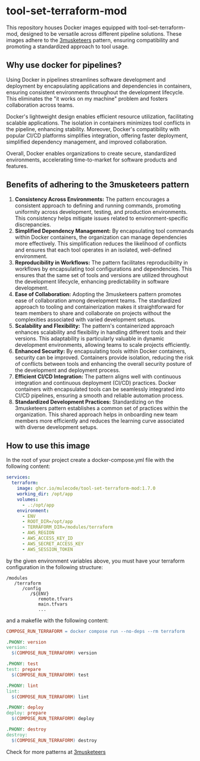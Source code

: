 # tool-set-terraform-mod

This repository houses Docker images equipped with tool-set-terraform-mod, designed to be versatile across
different pipeline solutions.
These images adhere to the [3musketeers](https://3musketeers.pages.dev) pattern, ensuring compatibility and
promoting a standardized approach to tool usage.

## Why use docker for pipelines?

Using Docker in pipelines streamlines software development and deployment by encapsulating applications and dependencies
in containers, ensuring consistent environments throughout the development lifecycle. This eliminates the "it works on
my machine" problem and fosters collaboration across teams.

Docker's lightweight design enables efficient resource utilization, facilitating scalable applications. The isolation in
containers minimizes tool conflicts in the pipeline, enhancing stability. Moreover, Docker's compatibility with popular
CI/CD platforms simplifies integration, offering faster deployment, simplified dependency management, and improved
collaboration.

Overall, Docker enables organizations to create secure, standardized environments, accelerating time-to-market for
software products and features.

## Benefits of adhering to the 3musketeers pattern

1. **Consistency Across Environments:**
   The pattern encourages a consistent approach to defining and running commands, promoting uniformity across
   development, testing, and production environments. This consistency helps mitigate issues related to
   environment-specific discrepancies.
2. **Simplified Dependency Management:**
   By encapsulating tool commands within Docker containers, the organization can manage dependencies more effectively.
   This simplification reduces the likelihood of conflicts and ensures that each tool operates in an isolated,
   well-defined environment.
3. **Reproducibility in Workflows:**
   The pattern facilitates reproducibility in workflows by encapsulating tool configurations and dependencies. This
   ensures that the same set of tools and versions are utilized throughout the development lifecycle, enhancing
   predictability in software development.
4. **Ease of Collaboration:**
   Adopting the 3musketeers pattern promotes ease of collaboration among development teams. The standardized approach to
   tooling and containerization makes it straightforward for team members to share and collaborate on projects without
   the complexities associated with varied development setups.
5. **Scalability and Flexibility:**
   The pattern's containerized approach enhances scalability and flexibility in handling different tools and their
   versions. This adaptability is particularly valuable in dynamic development environments, allowing teams to scale
   projects efficiently.
6. **Enhanced Security:**
   By encapsulating tools within Docker containers, security can be improved. Containers provide isolation, reducing the
   risk of conflicts between tools and enhancing the overall security posture of the development and deployment process.
7. **Efficient CI/CD Integration:**
   The pattern aligns well with continuous integration and continuous deployment (CI/CD) practices. Docker containers
   with encapsulated tools can be seamlessly integrated into CI/CD pipelines, ensuring a smooth and reliable automation
   process.
8. **Standardized Development Practices:**
   Standardizing on the 3musketeers pattern establishes a common set of practices within the organization. This shared
   approach helps in onboarding new team members more efficiently and reduces the learning curve associated with diverse
   development setups.

## How to use this image

In the root of your project create a docker-compose.yml file with the following content:

```yaml
services:
  terraform:
    image: ghcr.io/mulecode/tool-set-terraform-mod:1.7.0
    working_dir: /opt/app
    volumes:
      - .:/opt/app
    environment:
      - ENV
      - ROOT_DIR=/opt/app
      - TERRAFORM_DIR=/modules/terraform
      - AWS_REGION
      - AWS_ACCESS_KEY_ID
      - AWS_SECRET_ACCESS_KEY
      - AWS_SESSION_TOKEN
```

by the given environment variables above, you must have your terraform configuration in the following structure:

```
/modules
   /terraform
      /config
         /${ENV}
            remote.tfvars
            main.tfvars
            ...
```
and a makefile with the following content:

```makefile
COMPOSE_RUN_TERRAFORM = docker compose run --no-deps --rm terraform

.PHONY: version
version:
  $(COMPOSE_RUN_TERRAFORM) version

.PHONY: test
test: prepare
  $(COMPOSE_RUN_TERRAFORM) test

.PHONY: lint
lint:
  $(COMPOSE_RUN_TERRAFORM) lint

.PHONY: deploy
deploy: prepare
  $(COMPOSE_RUN_TERRAFORM) deploy

.PHONY: destroy
destroy:
  $(COMPOSE_RUN_TERRAFORM) destroy
```


Check for more patterns at [3musketeers](https://3musketeers.pages.dev)
